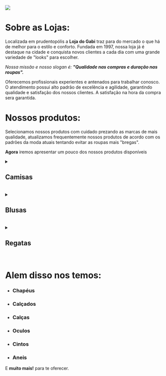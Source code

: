 <img src="https://cdn.shopify.com/s/files/1/0657/1166/9480/files/gabi-lojas99.png?v=1659587005&width=250" />

<h1>Sobre as Lojas:</h1>

<p>Localizada em prudentopólis a <strong>Loja do Gabi</strong> traz para do mercado o que há de melhor para o estilo e conforto. Fundada em 1997, nossa loja já é destaque na cidade e conquista novos clientes a cada dia com uma grande variedade de "looks" para escolher.</p>

<p><em>Nossa missão e nosso slogan é: <strong>"Qualidade nas compras e duração nas roupas".</strong></em></p>

<p>Oferecemos profissionais experientes e antenados para trabalhar conosco. O atendimento possui alto padrão de excelência e agilidade, garantindo qualidade e satisfação dos nossos clientes. A satisfação na hora da compra sera garantida.</p>

<h1>Nossos produtos:</h1>

<p>Selecionamos nossos produtos com cuidado prezando as marcas de mais qualidade, atualizamos frequentemente nossos produtos de acordo com os padrões da moda atuais tentando evitar as roupas mais "bregas".</p>
<p><strong>Agora</strong> iremos apresentar um pouco dos nossos produtos disponíveis</p>

<details>
    <summary><strong><h2>Camisas</h2></strong></summary>
        <div style="display: flex; justify-content:space-between;">
            <figure style="text-align:center; flex:0;">
                <img src="https://d3ugyf2ht6aenh.cloudfront.net/stores/974/635/products/camiseta-preta-masculina-521-0ebabb255a5be846e116620511335661-1024-1024.jpg" alt= "Image" width="300px"/>
            </figure>
            <figure style="text-align:center; flex:0;">
                <img src="https://d3ugyf2ht6aenh.cloudfront.net/stores/974/635/products/camiseta-masculina-preta-nightmares1-ff7cab84d8bea8078816360381449142-1024-1024.png" alt= "Confident Data Skills - Kirill Eremenko" alt="Confident Data Skills" width="300px"/>
            </figure>
            <h3>R$ 35,99 Cada</h3>
        </div>
    
</details>&nbsp;
<details>
    <summary><strong><h2>Blusas</h2></strong></summary>  
        <div style="display: flex; justify-content:space-between;">
            <figure style="text-align:center; flex:0;">
                <img src="https://d3ugyf2ht6aenh.cloudfront.net/stores/974/635/products/moletom-branco-feminino-wadokei1-6eb921b24e3fc07a7e16179998399243-1024-1024.png" alt= "Image" width="300px"/>
            </figure>
            <figure style="text-align:center; flex:0;">
                <img src="https://d3ugyf2ht6aenh.cloudfront.net/stores/974/635/products/blusao-feminino-preto-101-c301cdf66a7f13945216432399469680-1024-1024.png" alt= "Confident Data Skills - Kirill Eremenko" alt="Confident Data Skills" width="300px"/>
            </figure>
            <h3>R$ 45,99 Cada</h3>
        </div>

</details>&nbsp;

</details>&nbsp;
<details>
    <summary><strong><h2>Regatas</h2></strong></summary>  
        <div style="display: flex; justify-content:space-between;">
            <figure style="text-align:center; flex:0;">
                <img src="https://d3ugyf2ht6aenh.cloudfront.net/stores/974/635/products/regata-masculina-preta-211-2aff2f0647b7685ed416620512754352-1024-1024.jpg" alt= "Image" width="300px"/>
            </figure>
            <figure style="text-align:center; flex:0;">
                <img src="https://d3ugyf2ht6aenh.cloudfront.net/stores/974/635/products/regata-branca-feminina-2011-69eff74c14405cf06d16609242507949-1024-1024.jpg" alt= "Confident Data Skills - Kirill Eremenko" alt="Confident Data Skills" width="300px"/>
            </figure>
            <h3>R$ 29,99 Cada</h3>
        </div>

</details>&nbsp;

<h1>Alem disso nos temos:</h1>
<ul>
<li><h3>Chapéus</h3></li>
<li><h3>Calçados</h3></li>
<li><h3>Calças</h3></li>
<li><h3>Oculos</h3></li>
<li><h3>Cintos</h3></li>
<li><h3>Aneis</h3></li>
</ul>
<p>E <strong>muito mais!</strong> para te oferecer.</p>









